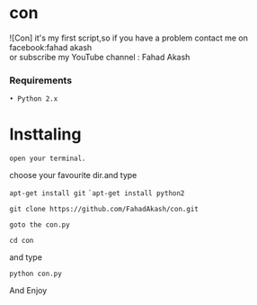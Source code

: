 # con
![Con]
it's my first script,so if you have a problem contact me on facebook:fahad akash<br>
or subscribe my YouTube channel : Fahad Akash

### Requirements

``• Python 2.x ``

# Insttaling

``
open your terminal.
``

choose your favourite dir.and type

``
apt-get install git
``
``
`apt-get install python2
``

``
git clone https://github.com/FahadAkash/con.git
``

``
goto the con.py
``

``
cd con
``

and type

``
python con.py
``

And Enjoy
